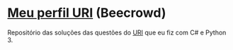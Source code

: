 # [Meu perfil URI](https://www.beecrowd.com.br/judge/pt/profile/578896) (Beecrowd)
Repositório das soluções das questões do [URI](https://beecrowd.com.br) que eu fiz com C# e Python 3.
